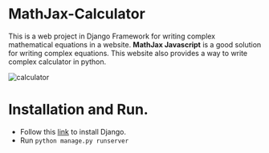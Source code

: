 # MathJax-Calculator
This is a web project in Django Framework for writing complex mathematical equations in a website. **MathJax Javascript** is a good solution for writing complex equations. This website also provides a way to write complex calculator in python. 


![calculator](https://user-images.githubusercontent.com/11329052/44899850-c9bf8580-ad24-11e8-8c07-31d179634889.PNG)


# Installation and Run.

 - Follow this [link](https://github.com/Yunus0or1/Guidelines-How_TO/blob/master/Django%20Basic%20Installation.md) to install Django.
 - Run ``` python manage.py runserver ```




